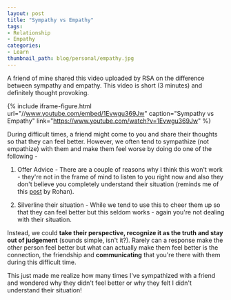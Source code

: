```yaml
---
layout: post
title: "Sympathy vs Empathy"
tags:
- Relationship
- Empathy
categories:
- Learn
thumbnail_path: blog/personal/empathy.jpg
---
```


A friend of mine shared this video uploaded by RSA on the difference between sympathy and empathy. This video is short (3 minutes) and definitely thought provoking.

{% include iframe-figure.html url="//www.youtube.com/embed/1Evwgu369Jw" caption="Sympathy vs Empathy" link="https://www.youtube.com/watch?v=1Evwgu369Jw" %}

During difficult times, a friend might come to you and share their thoughts so that they can feel better. However, we often tend to sympathize (not empathize) with them and make them feel worse by doing do one of the following - 

1. Offer Advice - There are a couple of reasons why I think this won't work - they're not in the frame of mind to listen to you right now and also they don't believe you completely understand their situation (reminds me of this [post](http://alearningaday.com/2015/03/no-you-dont-really-know.html) by Rohan).

2. Silverline their situation - While we tend to use this to cheer them up so that they can feel better but this seldom works - again you're not dealing with their situation.

Instead, we could **take their perspective, recognize it as the truth and stay out of judgement** (sounds simple, isn't it?). Rarely can a response make the other person feel better but what can actually make them feel better is the connection, the friendship and **communicating** that you're there with them during this difficult time.

This just made me realize how many times I've sympathized with a friend and wondered why they didn't feel better or why they felt I didn't understand their situation!